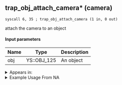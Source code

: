 ## trap_obj_attach_camera* (camera)

`syscall 6, 35 ; trap_obj_attach_camera (1 in, 0 out)`

attach the camera to an object

#### Input parameters
| Name | Type | Description
|------|------|------------
| obj   | YS::OBJ_125   | An object




<details>
	<summary>Appears in:</summary>

</details>

<details>
	<summary>Example Usage From NA</summary>
```

```
</details>

